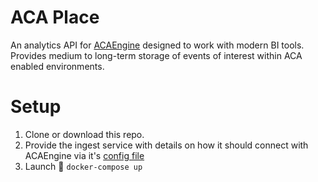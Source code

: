 # ACA Place

An analytics API for [ACAEngine](https://docs.acaengine.com) designed to work with modern BI tools. Provides medium to long-term storage of events of interest within ACA enabled environments.

# Setup

1.  Clone or download this repo.
2.  Provide the ingest service with details on how it should connect with ACAEngine via it's [config file](config/ingest/.env)
3.  Launch :rocket: `docker-compose up`
